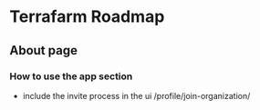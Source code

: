 # Terrafarm Roadmap

## About page

### How to use the app section
- include the invite process in the ui <host>/profile/join-organization/<id>

